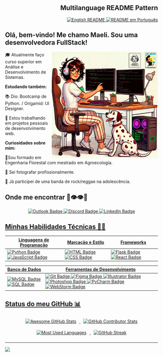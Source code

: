 <div align="right">
    
## Multilanguage README Pattern
    
  <a href="https://github.com/maelipalharini/maelipalharini/blob/main/README.md">
    <img src="https://img.shields.io/badge/lang-en-red.svg" alt="English README" />
  </a>
  <a href="https://github.com/maelipalharini/maelipalharini/blob/main/README.pt-br.md">
    <img src="https://img.shields.io/badge/lang-pt--br-green.svg" alt="README em Português" />
  </a>
</div>

## Olá, bem-vindo! Me chamo Maeli. Sou uma desenvolvedora FullStack! 

<img src="assets/images/capa.png" alt="ilustração de um computador" min-width="350px" max-width="350px" width="350px" align="right">


🎓 Atualmente faço curso superior em Análise e Desenvolvimento de Sistemas.

**Estudando também:**

📚 Dio: Bootcamp de Python. / Origamid: UI Designer.

💼 Estou trabalhando em projetos pessoais de desenvolvimento web.

**Curiosidades sobre mim:** 

🌳Sou formado em Engenharia Florestal com mestrado em Agroecologia.

📸 Sei fotografar profissionalmente. 

🎤 Já participei de uma banda de rock/reggae na adolescência.


<h2>Onde me encontrar <span> 🍃👁👁🍃</span></h2>

<div align="center">
    <a href="mailto:maeli.palharini@hotmail.com" title="Outlook">
        <img src="https://img.shields.io/badge/-Outlook-0078D4?style=for-the-badge&labelColor=0078D4&logo=microsoftoutlook&logoColor=white" alt="Outlook Badge" /> 
    <a href="https://discord.gg/6MmJtVPp" title="Discord">
        <img src="https://img.shields.io/badge/Discord-%237289DA.svg?logo=discord&logoColor=white&style=for-the-badge" alt="Discord Badge" />
    </a>
    <a href="https://linkedin.com/in/maeli-palharini/" title="LinkedIn">
        <img src="https://img.shields.io/badge/LinkedIn-%230077B5.svg?logo=linkedin&logoColor=white&style=for-the-badge" alt="LinkedIn Badge" />
  </div>

## Minhas Habilidades Técnicas 👩‍💻
<div align="center">
  
| Linguagens de Programação | Marcação e Estilo | Frameworks |
| ------------------------- | ----------------- | ---------- |
| ![Python Badge](https://img.shields.io/badge/Python-000?style=for-the-badge&logo=python&logoColor=30A3DC) ![JavaScript Badge](https://img.shields.io/badge/JavaScript-000?style=for-the-badge&logo=javascript&logoColor=30A3DC) | ![HTML Badge](https://img.shields.io/badge/HTML-000?style=for-the-badge&logo=html5&logoColor=30A3DC) ![CSS Badge](https://img.shields.io/badge/CSS-000?style=for-the-badge&logo=css3&logoColor=30A3DC) | ![Flask Badge](https://img.shields.io/badge/Flask-000?style=for-the-badge&logo=flask&logoColor=30A3DC) ![React Badge](https://img.shields.io/badge/React-000?style=for-the-badge&logo=react&logoColor=30A3DC) |

| Banco de Dados | Ferramentas de Desenvolvimento |
| -------------- | ------------------------------ |
| ![MySQL Badge](https://img.shields.io/badge/MySQL-000?style=for-the-badge&logo=mysql&logoColor=30A3DC) ![SQL Badge](https://img.shields.io/badge/SQL-000?style=for-the-badge&logo=postgresql&logoColor=30A3DC) | ![Git Badge](https://img.shields.io/badge/Git-000?style=for-the-badge&logo=git&logoColor=30A3DC) ![Figma Badge](https://img.shields.io/badge/Figma-000?style=for-the-badge&logo=figma&logoColor=30A3DC) ![Illustrator Badge](https://img.shields.io/badge/Illustrator-000?style=for-the-badge&logo=adobeillustrator&logoColor=30A3DC) ![Photoshop Badge](https://img.shields.io/badge/Photoshop-000?style=for-the-badge&logo=adobephotoshop&logoColor=30A3DC) ![PyCharm Badge](https://img.shields.io/badge/PyCharm-000?style=for-the-badge&logo=pycharm&logoColor=30A3DC) ![WebStorm Badge](https://img.shields.io/badge/WebStorm-000?style=for-the-badge&logo=webstorm&logoColor=30A3DC) |

</div>

## Status do meu GitHub 📊

<div align="center">
  
<img width="41%" height="195px" src="https://awesome-github-stats.azurewebsites.net/user-stats/MaeliPalharini?cardType=github&Background=0D1117&Text=00BFBF&Title=9C55DF&Border=6932f5&Ring=C77DFF" alt="Awesome GitHub Stats" style="margin: 10px;"/>

<img width="41%" height="195px" src="https://github-contributor-stats.vercel.app/api?username=MaeliPalharini&limit=5&theme=radical&combine_all_yearly_contributions=true&bg_color=0d1117&title_color=9C55DF&text_color=00BFBF&border_color=6932f5" alt="GitHub Contributor Stats" style="margin: 10px;"/>
    
<img width="41%" height="195px"  src="https://github-readme-stats.vercel.app/api/top-langs/?username=MaeliPalharini&layout=compact&hide_border=false&bg_color=0d1117&title_color=9C55DF&text_color=00BFBF&border_color=6932f5" alt="Most Used Languages" style="margin: 10px;"/>
  
<img width="41%" height="195px" src="https://github-readme-streak-stats.herokuapp.com/?user=MaeliPalharini&theme=radical&background=0d1117&border=6932f5&stroke=6932f5&ring=C77DFF&fire=C77DFF&currStreakLabel=00BFBF&sideNums=00BFBF&currStreakNum=00BFBF&dates=00BFBF" alt="GitHub Streak" style="margin: 10px;"/>
  
 
</div>




---
[![](https://visitcount.itsvg.in/api?id=MaeliPalharini&icon=10&color=11)](https://visitcount.itsvg.in)

<!-- Proudly created with GPRM ( https://gprm.itsvg.in ) -->

